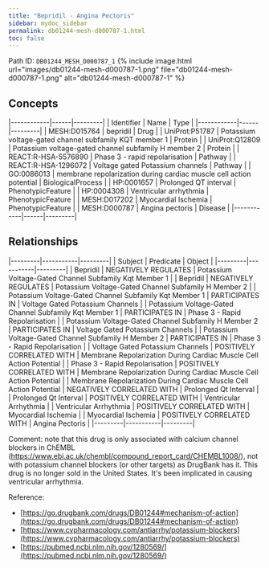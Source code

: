 ```yaml
---
title: "Bepridil - Angina Pectoris"
sidebar: mydoc_sidebar
permalink: db01244-mesh-d000787-1.html
toc: false 
---
```



Path ID: `DB01244_MESH_D000787_1`
{% include image.html url="images/db01244-mesh-d000787-1.png" file="db01244-mesh-d000787-1.png" alt="db01244-mesh-d000787-1" %}

## Concepts

|------------|------|---------|
| Identifier | Name | Type    |
|------------|------|---------|
| MESH:D015764 | bepridil | Drug |
| UniProt:P51787 | Potassium voltage-gated channel subfamily KQT member 1 | Protein |
| UniProt:Q12809 | Potassium voltage-gated channel subfamily H member 2 | Protein |
| REACT:R-HSA-5576890 | Phase 3 - rapid repolarisation | Pathway |
| REACT:R-HSA-1296072 | Voltage gated Potassium channels | Pathway |
| GO:0086013 | membrane repolarization during cardiac muscle cell action potential | BiologicalProcess |
| HP:0001657 | Prolonged QT interval | PhenotypicFeature |
| HP:0004308 | Ventricular arrhythmia | PhenotypicFeature |
| MESH:D017202 | Myocardial Ischemia | PhenotypicFeature |
| MESH:D000787 | Angina pectoris | Disease |
|------------|------|---------|

## Relationships

|---------|-----------|---------|
| Subject | Predicate | Object  |
|---------|-----------|---------|
| Bepridil | NEGATIVELY REGULATES | Potassium Voltage-Gated Channel Subfamily Kqt Member 1 |
| Bepridil | NEGATIVELY REGULATES | Potassium Voltage-Gated Channel Subfamily H Member 2 |
| Potassium Voltage-Gated Channel Subfamily Kqt Member 1 | PARTICIPATES IN | Voltage Gated Potassium Channels |
| Potassium Voltage-Gated Channel Subfamily Kqt Member 1 | PARTICIPATES IN | Phase 3 - Rapid Repolarisation |
| Potassium Voltage-Gated Channel Subfamily H Member 2 | PARTICIPATES IN | Voltage Gated Potassium Channels |
| Potassium Voltage-Gated Channel Subfamily H Member 2 | PARTICIPATES IN | Phase 3 - Rapid Repolarisation |
| Voltage Gated Potassium Channels | POSITIVELY CORRELATED WITH | Membrane Repolarization During Cardiac Muscle Cell Action Potential |
| Phase 3 - Rapid Repolarisation | POSITIVELY CORRELATED WITH | Membrane Repolarization During Cardiac Muscle Cell Action Potential |
| Membrane Repolarization During Cardiac Muscle Cell Action Potential | NEGATIVELY CORRELATED WITH | Prolonged Qt Interval |
| Prolonged Qt Interval | POSITIVELY CORRELATED WITH | Ventricular Arrhythmia |
| Ventricular Arrhythmia | POSITIVELY CORRELATED WITH | Myocardial Ischemia |
| Myocardial Ischemia | POSITIVELY CORRELATED WITH | Angina Pectoris |
|---------|-----------|---------|

Comment: note that this drug is only associated with calcium channel blockers in ChEMBL (https://www.ebi.ac.uk/chembl/compound_report_card/CHEMBL1008/), not with potassium channel blockers (or other targets) as DrugBank has it. This drug is no longer sold in the United States. It's been implicated in causing ventricular arrhythmia.

Reference: 
  - [https://go.drugbank.com/drugs/DB01244#mechanism-of-action](https://go.drugbank.com/drugs/DB01244#mechanism-of-action)
  - [https://www.cvpharmacology.com/antiarrhy/potassium-blockers](https://www.cvpharmacology.com/antiarrhy/potassium-blockers)
  - [https://pubmed.ncbi.nlm.nih.gov/1280569/](https://pubmed.ncbi.nlm.nih.gov/1280569/)
